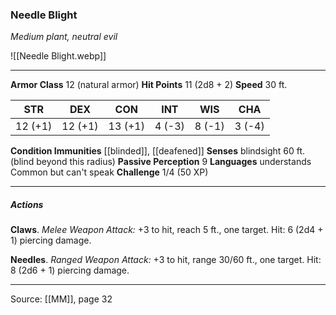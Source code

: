 ### Needle Blight
_Medium plant, neutral evil_

![[Needle Blight.webp]]




---

**Armor Class** 12 (natural armor)
**Hit Points** 11 (2d8 + 2)
**Speed** 30 ft.

| STR     | DEX     | CON     | INT     | WIS     | CHA     |
|---------|---------|---------|---------|---------|---------|
| 12 (+1) | 12 (+1) | 13 (+1) | 4 (-3) | 8 (-1) | 3 (-4) |

**Condition Immunities** [[blinded]], [[deafened]]
**Senses** blindsight 60 ft. (blind beyond this radius)
**Passive Perception** 9
**Languages** understands Common but can't speak
**Challenge** 1/4 (50 XP)

---

##### Actions
**Claws**. _Melee Weapon Attack:_ +3 to hit, reach 5 ft., one target. Hit: 6 (2d4 + 1) piercing damage.

**Needles**. _Ranged Weapon Attack:_ +3 to hit, range 30/60 ft., one target. Hit: 8 (2d6 + 1) piercing damage.


---

Source: [[MM]], page 32